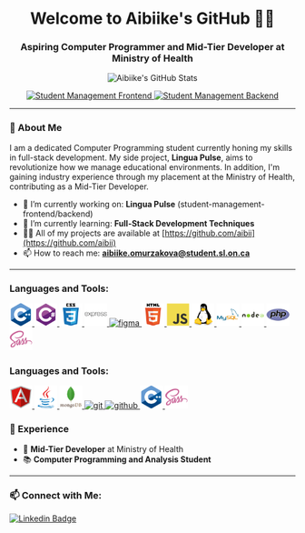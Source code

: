 <h1 align="center">Welcome to Aibiike's GitHub 👨‍💻</h1>
<h3 align="center">Aspiring Computer Programmer and Mid-Tier Developer at Ministry of Health</h3>

<p align="center">
  <img src="https://github-readme-stats.vercel.app/api?username=aibii&show_icons=true&theme=tokyonight" alt="Aibiike's GitHub Stats">
</p>

<p align="center">
  <a href="https://github.com/aibii/student-management-frontend">
    <img src="https://github-readme-stats.vercel.app/api/pin/?username=aibii&repo=student-management-frontend&theme=tokyonight" alt="Student Management Frontend">
  </a>
  <a href="https://github.com/aibii/student-mngmnt-backend">
    <img src="https://github-readme-stats.vercel.app/api/pin/?username=aibii&repo=student-mngmnt-backend&theme=tokyonight" alt="Student Management Backend">
  </a>
</p>

---

### 📘 About Me

I am a dedicated Computer Programming student currently honing my skills in full-stack development. My side project, **Lingua Pulse**, aims to revolutionize how we manage educational environments. In addition, I'm gaining industry experience through my placement at the Ministry of Health, contributing as a Mid-Tier Developer.

- 🔭 I’m currently working on: **Lingua Pulse** (student-management-frontend/backend)
- 🌱 I’m currently learning: **Full-Stack Development Techniques**
- 👨‍💻 All of my projects are available at [https://github.com/aibii](https://github.com/aibii)
- 📫 How to reach me: **aibiike.omurzakova@student.sl.on.ca**

---

<p align="left">
</p>

<h3 align="left">Languages and Tools:</h3>
<p align="left"> <a href="https://www.w3schools.com/cpp/" target="_blank" rel="noreferrer"> <img src="https://raw.githubusercontent.com/devicons/devicon/master/icons/cplusplus/cplusplus-original.svg" alt="cplusplus" width="40" height="40"/> </a> <a href="https://www.w3schools.com/cs/" target="_blank" rel="noreferrer"> <img src="https://raw.githubusercontent.com/devicons/devicon/master/icons/csharp/csharp-original.svg" alt="csharp" width="40" height="40"/> </a> <a href="https://www.w3schools.com/css/" target="_blank" rel="noreferrer"> <img src="https://raw.githubusercontent.com/devicons/devicon/master/icons/css3/css3-original-wordmark.svg" alt="css3" width="40" height="40"/> </a> <a href="https://expressjs.com" target="_blank" rel="noreferrer"> <img src="https://raw.githubusercontent.com/devicons/devicon/master/icons/express/express-original-wordmark.svg" alt="express" width="40" height="40"/> </a> <a href="https://www.figma.com/" target="_blank" rel="noreferrer"> <img src="https://www.vectorlogo.zone/logos/figma/figma-icon.svg" alt="figma" width="40" height="40"/> </a> <a href="https://www.w3.org/html/" target="_blank" rel="noreferrer"> <img src="https://raw.githubusercontent.com/devicons/devicon/master/icons/html5/html5-original-wordmark.svg" alt="html5" width="40" height="40"/> </a> <a href="https://developer.mozilla.org/en-US/docs/Web/JavaScript" target="_blank" rel="noreferrer"> <img src="https://raw.githubusercontent.com/devicons/devicon/master/icons/javascript/javascript-original.svg" alt="javascript" width="40" height="40"/> </a> <a href="https://www.linux.org/" target="_blank" rel="noreferrer"> <img src="https://raw.githubusercontent.com/devicons/devicon/master/icons/linux/linux-original.svg" alt="linux" width="40" height="40"/> </a> <a href="https://www.mysql.com/" target="_blank" rel="noreferrer"> <img src="https://raw.githubusercontent.com/devicons/devicon/master/icons/mysql/mysql-original-wordmark.svg" alt="mysql" width="40" height="40"/> </a> <a href="https://nodejs.org" target="_blank" rel="noreferrer"> <img src="https://raw.githubusercontent.com/devicons/devicon/master/icons/nodejs/nodejs-original-wordmark.svg" alt="nodejs" width="40" height="40"/> </a> <a href="https://www.php.net" target="_blank" rel="noreferrer"> <img src="https://raw.githubusercontent.com/devicons/devicon/master/icons/php/php-original.svg" alt="php" width="40" height="40"/> </a> <a href="https://sass-lang.com" target="_blank" rel="noreferrer"> <img src="https://raw.githubusercontent.com/devicons/devicon/master/icons/sass/sass-original.svg" alt="sass" width="40" height="40"/> </a> </p>


<h3 align="left">Languages and Tools:</h3>
<p align="left">
  <a href="https://angular.io/" target="_blank" rel="noreferrer">
    <img src="https://raw.githubusercontent.com/devicons/devicon/master/icons/angularjs/angularjs-original.svg" alt="angular" width="40" height="40"/>
  </a>
  <a href="https://www.oracle.com/java/" target="_blank" rel="noreferrer">
    <img src="https://raw.githubusercontent.com/devicons/devicon/master/icons/java/java-original.svg" alt="java" width="40" height="40"/>
  </a>
  <a href="https://www.mongodb.com/" target="_blank" rel="noreferrer">
    <img src="https://raw.githubusercontent.com/devicons/devicon/master/icons/mongodb/mongodb-original-wordmark.svg" alt="mongodb" width="40" height="40"/>
  </a>
  <a href="https://git-scm.com/" target="_blank" rel="noreferrer">
    <img src="https://www.vectorlogo.zone/logos/git-scm/git-scm-icon.svg" alt="git" width="40" height="40"/>
  </a>
  <a href="https://github.com/" target="_blank" rel="noreferrer">
    <img src="https://www.vectorlogo.zone/logos/github/github-icon.svg" alt="github" width="40" height="40"/>
  </a>
  <a href="https://www.w3schools.com/cpp/" target="_blank" rel="noreferrer">
    <img src="https://raw.githubusercontent.com/devicons/devicon/master/icons/cplusplus/cplusplus-original.svg" alt="cplusplus" width="40" height="40"/>
  </a>
  <!-- ... other icons ... -->
  <a href="https://sass-lang.com" target="_blank" rel="noreferrer">
    <img src="https://raw.githubusercontent.com/devicons/devicon/master/icons/sass/sass-original.svg" alt="sass" width="40" height="40"/>
  </a>
</p>



### 💼 Experience

- 🏢 **Mid-Tier Developer** at Ministry of Health
- 📚 **Computer Programming and Analysis Student**

---

### 📫 Connect with Me:

[![Linkedin Badge](https://img.shields.io/badge/-LinkedIn-0077B5?style=flat&logo=Linkedin&logoColor=white)]([https://www.linkedin.com/in/aibiike-omurzakova-326299221/])
